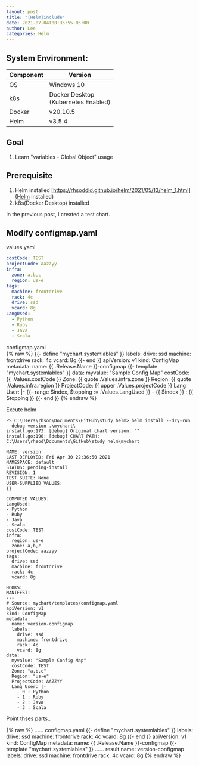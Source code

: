 ```yaml
---
layout: post
title: "[Helm]include"
date: 2021-07-04T00:35:55-05:00
author: Lee
categories: Helm
---
```


## System Environment:  

|  Component  |  Version  |
| ---- | ---- |
|  OS  |  Windows 10  |
|  k8s  |  Docker Desktop <br>(Kubernetes Enabled)  |
|  Docker  |  v20.10.5  |
|  Helm  |  v3.5.4  |

## Goal
1. Learn "variables - Global Object" usage

## Prerequisite
1. Helm installed [https://rhsoddld.github.io/helm/2021/05/13/helm_1.html](Helm installed)  
2. k8s(Docker Desktop) installed

In the previous post, I created a test chart.  

## Modify configmap.yaml

values.yaml  
```yaml
costCode: TEST
projectCode: aazzyy
infra:
  zone: a,b,c
  region: us-e
tags:
  machine: frontdrive
  rack: 4c
  drive: ssd
  vcard: 8g
LangUsed:
  - Python
  - Ruby
  - Java
  - Scala
```

configmap.yaml  
{% raw  %}
	{{- define "mychart.systemlables" }}
	  labels:
	    drive: ssd
	    machine: frontdrive
	    rack: 4c
	    vcard: 8g
	{{- end }}
	apiVersion: v1
	kind: ConfigMap
	metadata:
	  name: {{ .Release.Name }}-configmap
	  {{- template "mychart.systemlables" }}
	data:
	  myvalue: "Sample Config Map"
	  costCode: {{ .Values.costCode }}
	  Zone: {{ quote .Values.infra.zone }}
	  Region: {{ quote .Values.infra.region }}
	  ProjectCode: {{ upper .Values.projectCode }}
	  Lang User: |- 
	    {{- range $index, $topping := .Values.LangUsed }}
	    - {{ $index }} : {{ $topping }}
	    {{- end }}
{% endraw %}


Excute helm   

	PS C:\Users\rhsod\Documents\GitHub\study_helm> helm install --dry-run --debug version .\mychart\
	install.go:173: [debug] Original chart version: ""
	install.go:190: [debug] CHART PATH: C:\Users\rhsod\Documents\GitHub\study_helm\mychart

	NAME: version
	LAST DEPLOYED: Fri Apr 30 22:36:50 2021
	NAMESPACE: default
	STATUS: pending-install
	REVISION: 1
	TEST SUITE: None
	USER-SUPPLIED VALUES:
	{}

	COMPUTED VALUES:
	LangUsed:
	- Python
	- Ruby
	- Java
	- Scala
	costCode: TEST
	infra:
	  region: us-e
	  zone: a,b,c
	projectCode: aazzyy
	tags:
	  drive: ssd
	  machine: frontdrive
	  rack: 4c
	  vcard: 8g

	HOOKS:
	MANIFEST:
	---
	# Source: mychart/templates/configmap.yaml
	apiVersion: v1
	kind: ConfigMap
	metadata:
	  name: version-configmap
	  labels:
	    drive: ssd
	    machine: frontdrive
	    rack: 4c
	    vcard: 8g
	data:
	  myvalue: "Sample Config Map"
	  costCode: TEST
	  Zone: "a,b,c"
	  Region: "us-e"
	  ProjectCode: AAZZYY
	  Lang User: |-
	    - 0 : Python
	    - 1 : Ruby
	    - 2 : Java
	    - 3 : Scala


Point thses parts..   

{% raw  %}
	......
	configmap.yaml
		{{- define "mychart.systemlables" }}
		labels:
			drive: ssd
			machine: frontdrive
			rack: 4c
			vcard: 8g
		{{- end }}
		apiVersion: v1
		kind: ConfigMap
		metadata:
		name: {{ .Release.Name }}-configmap
		{{- template "mychart.systemlables" }}
	......
	result
		name: version-configmap
		labels:
			drive: ssd
			machine: frontdrive
			rack: 4c
			vcard: 8g
{% endraw %}


